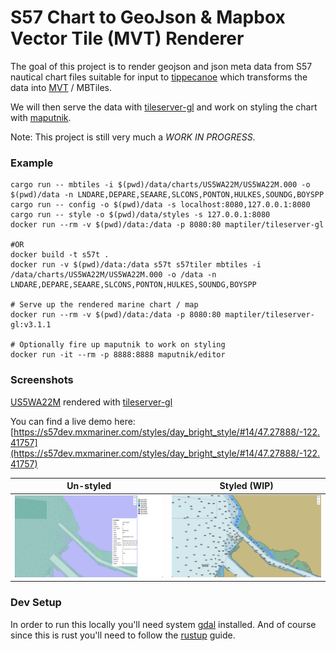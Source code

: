 # S57 Chart to GeoJson & Mapbox Vector Tile (MVT) Renderer

The goal of this project is to render geojson and json meta data from S57 nautical chart files suitable for input to 
[tippecanoe](https://github.com/mapbox/tippecanoe) which transforms the data into [MVT](https://docs.mapbox.com/vector-tiles/specification/) / MBTiles.

We will then serve the data with [tileserver-gl](https://github.com/maptiler/tileserver-gl) and work on styling the chart
with [maputnik](https://github.com/maputnik/editor/wiki).

Note: This project is still very much a *WORK IN PROGRESS*.

### Example

```shell script
cargo run -- mbtiles -i $(pwd)/data/charts/US5WA22M/US5WA22M.000 -o $(pwd)/data -n LNDARE,DEPARE,SEAARE,SLCONS,PONTON,HULKES,SOUNDG,BOYSPP
cargo run -- config -o $(pwd)/data -s localhost:8080,127.0.0.1:8080
cargo run -- style -o $(pwd)/data/styles -s 127.0.0.1:8080
docker run --rm -v $(pwd)/data:/data -p 8080:80 maptiler/tileserver-gl

#OR
docker build -t s57t .
docker run -v $(pwd)/data:/data s57t s57tiler mbtiles -i /data/charts/US5WA22M/US5WA22M.000 -o /data -n LNDARE,DEPARE,SEAARE,SLCONS,PONTON,HULKES,SOUNDG,BOYSPP

# Serve up the rendered marine chart / map
docker run --rm -v $(pwd)/data:/data -p 8080:80 maptiler/tileserver-gl:v3.1.1

# Optionally fire up maputnik to work on styling
docker run -it --rm -p 8888:8888 maputnik/editor
```

### Screenshots
[US5WA22M](https://charts.noaa.gov/ENCs/ENCsIndv.shtml) rendered with [tileserver-gl](https://github.com/maptiler/tileserver-gl)

You can find a live demo here: [https://s57dev.mxmariner.com/styles/day_bright_style/#14/47.27888/-122.41757](https://s57dev.mxmariner.com/styles/day_bright_style/#14/47.27888/-122.41757) 

|Un-styled|Styled (WIP)|
|---------|------------|
|![Screenshot](./screenshots/US5WA22M_data.png)|![Screenshot](./screenshots/US5WA22M.png)|
 

###  Dev Setup

In order to run this locally you'll need system [gdal](https://gdal.org/) installed. And of course since this is rust 
you'll need to follow the [rustup](https://rustup.rs/) guide. 
